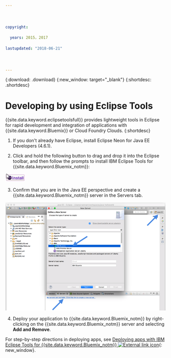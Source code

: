 ```yaml
---



copyright:

  years: 2015，2017

lastupdated: "2018-06-21"



---
```


{:download: .download}
{:new_window: target="_blank"}
{:shortdesc: .shortdesc}

# Developing by using Eclipse Tools

{{site.data.keyword.eclipsetoolsfull}} provides lightweight tools in Eclipse for rapid development and integration of applications with {{site.data.keyword.Bluemix}} or Cloud Foundry Clouds.
{:shortdesc}

  1. If you don't already have Eclipse, install Eclipse Neon for Java EE Developers (4.6.1).

  2. Click and hold the following button to drag and drop it into the Eclipse toolbar, and then follow the prompts to install IBM Eclipse Tools for {{site.data.keyword.Bluemix_notm}}:

  ![Drag and drop into a running Eclipse Neon workspace to install IBM Eclipse Tools for {{site.data.keyword.Bluemix_notm}}](images/installbutton.png)

  3. Confirm that you are in the Java EE perspective and create a {{site.data.keyword.Bluemix_notm}} server in the Servers tab.

  ![Create {{site.data.keyword.Bluemix_notm}} Server](images/eclipse_server.png)

  4. Deploy your application to {{site.data.keyword.Bluemix_notm}} by right-clicking on the {{site.data.keyword.Bluemix_notm}} server and selecting **Add and Remove**.

For step-by-step directions in deploying apps, see [Deploying apps with IBM Eclipse Tools for {{site.data.keyword.Bluemix_notm}} ![External link icon](../icons/launch-glyph.svg)](/docs/manageapps/eclipsetools/eclipsetools.html#eclipsetools){: new_window}.
